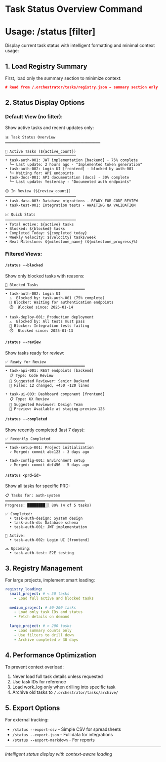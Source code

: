 # Task Status Overview Command  
# Usage: /status [filter]

Display current task status with intelligent formatting and minimal context usage:

## 1. Load Registry Summary

First, load only the summary section to minimize context:
```json
# Read from /.orchestrator/tasks/registry.json → summary section only
```

## 2. Status Display Options

### Default View (no filter):
Show active tasks and recent updates only:

```
📊 Task Status Overview
═══════════════════════════════════════════

🔵 Active Tasks (${active_count})
────────────────────────────────
• task-auth-001: JWT implementation [backend] - 75% complete
  └─ Last update: 2 hours ago - "Implemented token generation"
• task-auth-002: Login UI [frontend] - blocked by auth-001  
  └─ Waiting for: API endpoints
• task-docs-001: API documentation [docs] - 30% complete
  └─ Last update: Yesterday - "Documented auth endpoints"

🟡 In Review (${review_count})
────────────────────────────────
• task-data-003: Database migrations - READY FOR CODE REVIEW
• task-test-001: Integration tests - AWAITING QA VALIDATION

📈 Quick Stats
────────────────────────────────
• Total Active: ${active} tasks
• Blocked: ${blocked} tasks  
• Completed Today: ${completed_today}
• Weekly Velocity: ${velocity} tasks/week
• Next Milestone: ${milestone_name} (${milestone_progress}%)
```

### Filtered Views:

#### `/status --blocked`
Show only blocked tasks with reasons:
```
🚧 Blocked Tasks
════════════════════════════════════
• task-auth-002: Login UI
  ⚠️  Blocked by: task-auth-001 (75% complete)
  📝 Blocker: Waiting for authentication endpoints
  ⏱️  Blocked since: 2025-01-14

• task-deploy-001: Production deployment  
  ⚠️  Blocked by: All tests must pass
  📝 Blocker: Integration tests failing
  ⏱️  Blocked since: 2025-01-13
```

#### `/status --review`
Show tasks ready for review:
```
✅ Ready for Review
════════════════════════════════════
• task-api-001: REST endpoints [backend]
  📋 Type: Code Review
  👤 Suggested Reviewer: Senior Backend
  📁 Files: 12 changed, +450 -120 lines
  
• task-ui-003: Dashboard component [frontend]
  📋 Type: UX Review  
  👤 Suggested Reviewer: Design Team
  🎨 Preview: Available at staging-preview-123
```

#### `/status --completed`
Show recently completed (last 7 days):
```
✅ Recently Completed
════════════════════════════════════
• task-setup-001: Project initialization
  ✓ Merged: commit abc123 - 3 days ago
  
• task-config-001: Environment setup
  ✓ Merged: commit def456 - 5 days ago
```

#### `/status <prd-id>`
Show all tasks for specific PRD:
```
📋 Tasks for: auth-system
════════════════════════════════════
Progress: ████████░░ 80% (4 of 5 tasks)

✅ Completed:
  • task-auth-design: System design
  • task-auth-db: Database schema
  • task-auth-001: JWT implementation
  
🔵 Active:
  • task-auth-002: Login UI [frontend]
  
🔜 Upcoming:
  • task-auth-test: E2E testing
```

## 3. Registry Management

For large projects, implement smart loading:

```yaml
registry_loading:
  small_project: # < 50 tasks
    - Load full active and blocked tasks
    
  medium_project: # 50-200 tasks  
    - Load only task IDs and status
    - Fetch details on demand
    
  large_project: # > 200 tasks
    - Load summary counts only
    - Use filters to drill down
    - Archive completed > 30 days
```

## 4. Performance Optimization

To prevent context overload:
1. Never load full task details unless requested
2. Use task IDs for reference
3. Load work_log only when drilling into specific task
4. Archive old tasks to `/.orchestrator/tasks/archive/`

## 5. Export Options

For external tracking:
- `/status --export-csv` - Simple CSV for spreadsheets
- `/status --export-json` - Full data for integrations
- `/status --export-markdown` - For reports

---
*Intelligent status display with context-aware loading*
